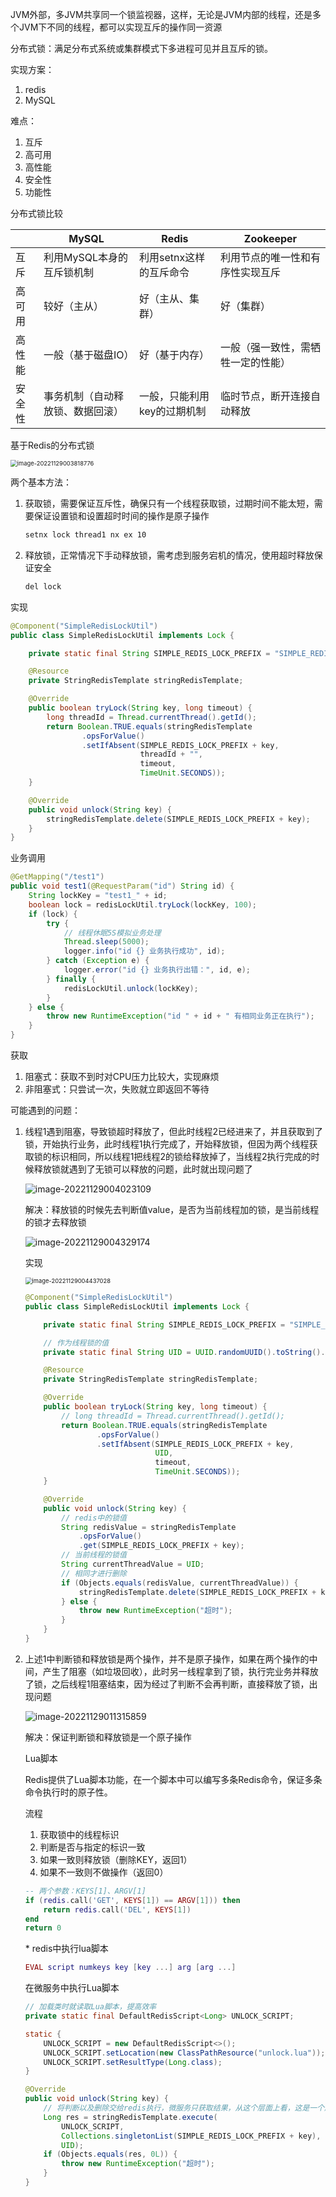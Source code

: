 JVM外部，多JVM共享同一个锁监视器，这样，无论是JVM内部的线程，还是多个JVM下不同的线程，都可以实现互斥的操作同一资源

分布式锁：满足分布式系统或集群模式下多进程可见并且互斥的锁。

实现方案：

1. redis
2. MySQL

难点：

1. 互斥
2. 高可用
3. 高性能
4. 安全性
5. 功能性



分布式锁比较

|        | MySQL                            | Redis                       | Zookeeper                          |
| ------ | -------------------------------- | --------------------------- | ---------------------------------- |
| 互斥   | 利用MySQL本身的互斥锁机制        | 利用setnx这样的互斥命令     | 利用节点的唯一性和有序性实现互斥   |
| 高可用 | 较好（主从）                     | 好（主从、集群）            | 好（集群）                         |
| 高性能 | 一般（基于磁盘IO）               | 好（基于内存）              | 一般（强一致性，需牺牲一定的性能） |
| 安全性 | 事务机制（自动释放锁、数据回滚） | 一般，只能利用key的过期机制 | 临时节点，断开连接自动释放         |



基于Redis的分布式锁

<img src="https://picgo-1304850123.cos.ap-guangzhou.myqcloud.com/image-20221129003818776.png" alt="image-20221129003818776" style="zoom: 67%;" />

两个基本方法：

1. 获取锁，需要保证互斥性，确保只有一个线程获取锁，过期时间不能太短，需要保证设置锁和设置超时时间的操作是原子操作

   ```bash
   setnx lock thread1 nx ex 10
   ```

2. 释放锁，正常情况下手动释放锁，需考虑到服务宕机的情况，使用超时释放保证安全

   ```bash
   del lock
   ```

实现

```java
@Component("SimpleRedisLockUtil")
public class SimpleRedisLockUtil implements Lock {

    private static final String SIMPLE_REDIS_LOCK_PREFIX = "SIMPLE_REDIS_LOCK:";

    @Resource
    private StringRedisTemplate stringRedisTemplate;

    @Override
    public boolean tryLock(String key, long timeout) {
        long threadId = Thread.currentThread().getId();
        return Boolean.TRUE.equals(stringRedisTemplate
                .opsForValue()
                .setIfAbsent(SIMPLE_REDIS_LOCK_PREFIX + key, 
                             threadId + "", 
                             timeout, 
                             TimeUnit.SECONDS));
    }

    @Override
    public void unlock(String key) {
        stringRedisTemplate.delete(SIMPLE_REDIS_LOCK_PREFIX + key);
    }
}
```

业务调用

```java
@GetMapping("/test1")
public void test1(@RequestParam("id") String id) {
    String lockKey = "test1_" + id;
    boolean lock = redisLockUtil.tryLock(lockKey, 100);
    if (lock) {
        try {
            // 线程休眠5S模拟业务处理
            Thread.sleep(5000);
            logger.info("id {} 业务执行成功", id);
        } catch (Exception e) {
            logger.error("id {} 业务执行出错：", id, e);
        } finally {
            redisLockUtil.unlock(lockKey);
        }
    } else {
        throw new RuntimeException("id " + id + " 有相同业务正在执行");
    }
}
```



获取

1. 阻塞式：获取不到时对CPU压力比较大，实现麻烦
2. 非阻塞式：只尝试一次，失败就立即返回不等待



可能遇到的问题：

1. 线程1遇到阻塞，导致锁超时释放了，但此时线程2已经进来了，并且获取到了锁，开始执行业务，此时线程1执行完成了，开始释放锁，但因为两个线程获取锁的标识相同，所以线程1把线程2的锁给释放掉了，当线程2执行完成的时候释放锁就遇到了无锁可以释放的问题，此时就出现问题了

   ![image-20221129004023109](https://picgo-1304850123.cos.ap-guangzhou.myqcloud.com/image-20221129004023109.png)

   解决：释放锁的时候先去判断值value，是否为当前线程加的锁，是当前线程的锁才去释放锁

   ![image-20221129004329174](https://picgo-1304850123.cos.ap-guangzhou.myqcloud.com/image-20221129004329174.png)

   实现

   <img src="https://picgo-1304850123.cos.ap-guangzhou.myqcloud.com/image-20221129004437028.png" alt="image-20221129004437028" style="zoom:67%;" />

   ```java
   @Component("SimpleRedisLockUtil")
   public class SimpleRedisLockUtil implements Lock {
   
       private static final String SIMPLE_REDIS_LOCK_PREFIX = "SIMPLE_REDIS_LOCK:";
   
       // 作为线程锁的值
       private static final String UID = UUID.randomUUID().toString().replace("-", "");
   
       @Resource
       private StringRedisTemplate stringRedisTemplate;
   
       @Override
       public boolean tryLock(String key, long timeout) {
           // long threadId = Thread.currentThread().getId();
           return Boolean.TRUE.equals(stringRedisTemplate
                   .opsForValue()
                   .setIfAbsent(SIMPLE_REDIS_LOCK_PREFIX + key, 
                                UID, 
                                timeout, 
                                TimeUnit.SECONDS));
       }
   
       @Override
       public void unlock(String key) {
           // redis中的锁值
           String redisValue = stringRedisTemplate
               .opsForValue()
               .get(SIMPLE_REDIS_LOCK_PREFIX + key);
           // 当前线程的锁值
           String currentThreadValue = UID;
           // 相同才进行删除
           if (Objects.equals(redisValue, currentThreadValue)) {
               stringRedisTemplate.delete(SIMPLE_REDIS_LOCK_PREFIX + key);
           } else {
               throw new RuntimeException("超时");
           }
       }
   }
   ```

2. 上述1中判断锁和释放锁是两个操作，并不是原子操作，如果在两个操作的中间，产生了阻塞（如垃圾回收），此时另一线程拿到了锁，执行完业务并释放了锁，之后线程1阻塞结束，因为经过了判断不会再判断，直接释放了锁，出现问题

   ![image-20221129011315859](https://picgo-1304850123.cos.ap-guangzhou.myqcloud.com/image-20221129011315859.png)

   解决：保证判断锁和释放锁是一个原子操作

   Lua脚本

   Redis提供了Lua脚本功能，在一个脚本中可以编写多条Redis命令，保证多条命令执行时的原子性。

   流程

   1. 获取锁中的线程标识
   2. 判断是否与指定的标识一致
   3. 如果一致则释放锁（删除KEY，返回1）
   4. 如果不一致则不做操作（返回0）

   ```lua
   -- 两个参数：KEYS[1]、ARGV[1]
   if (redis.call('GET', KEYS[1]) == ARGV[1])) then
       return redis.call('DEL', KEYS[1])
   end
   return 0
   ```

   \* redis中执行lua脚本

   ```lua
   EVAL script numkeys key [key ...] arg [arg ...]
   ```

   在微服务中执行Lua脚本

   ```java
   // 加载类时就读取Lua脚本，提高效率
   private static final DefaultRedisScript<Long> UNLOCK_SCRIPT;
   
   static {
       UNLOCK_SCRIPT = new DefaultRedisScript<>();
       UNLOCK_SCRIPT.setLocation(new ClassPathResource("unlock.lua"));
       UNLOCK_SCRIPT.setResultType(Long.class);
   }
   
   @Override
   public void unlock(String key) {
       // 将判断以及删除交给redis执行，微服务只获取结果，从这个层面上看，这是一个原子操作
       Long res = stringRedisTemplate.execute(
           UNLOCK_SCRIPT,
           Collections.singletonList(SIMPLE_REDIS_LOCK_PREFIX + key),
           UID);
       if (Objects.equals(res, 0L)) {
           throw new RuntimeException("超时");
       }
   }
   ```

